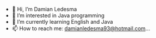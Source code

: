 - 👋 Hi, I’m Damian Ledesma
- 👀 I’m interested in Java programming
- 🌱 I’m currently learning English and Java
- 📫 How to reach me: 
            damianledesma93@hotmail.com...
      
<!---
DamLed93/DamLed93 is a ✨ special ✨ repository because its `README.md` (this file) appears on your GitHub profile.
You can click the Preview link to take a look at your changes.
--->
